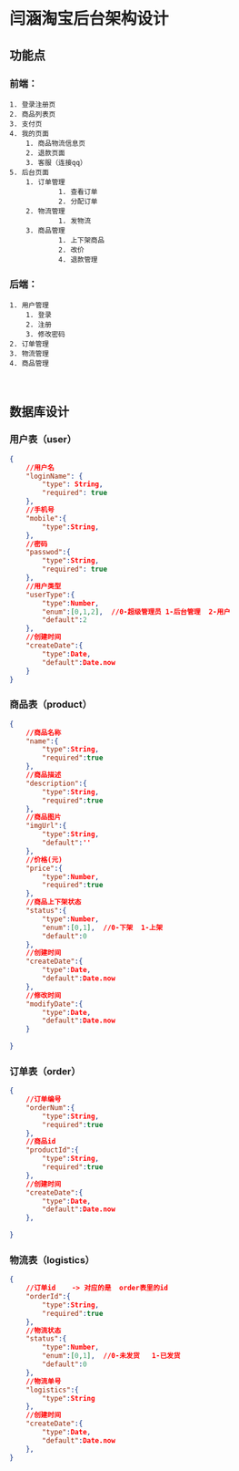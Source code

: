# 闫涵淘宝后台架构设计

## 功能点

### 前端：

	1. 登录注册页
 	2. 商品列表页
   	3. 支付页
   	4. 我的页面
       	1. 商品物流信息页
       	2. 退款页面
       	3. 客服（连接qq）
   	5. 后台页面
       	1. 订单管理
            	1. 查看订单
            	2. 分配订单
       	2. 物流管理
            	1. 发物流
       	3. 商品管理
            	1. 上下架商品
            	2. 改价
            	4. 退款管理

### 后端：

 	1. 用户管理
      	1. 登录
      	2. 注册
      	3. 修改密码
 	2. 订单管理
 	3. 物流管理
 	4. 商品管理

​	

## 数据库设计

### 用户表（user）

```json
{
    //用户名
    "loginName": {
        "type": String,
        "required": true
    },
    //手机号
    "mobile":{
        "type":String,
    },
    //密码
	"passwod":{          
    	"type":String,
        "required": true
    },
    //用户类型
    "userType":{
        "type":Number,
        "enum":[0,1,2],  //0-超级管理员 1-后台管理  2-用户
        "default":2
    },
    //创建时间
    "createDate":{
        "type":Date,
        "default":Date.now
    }
}
```

### 商品表（product）

```json
{
    //商品名称
    "name":{
        "type":String,
        "required":true
    },
    //商品描述
    "description":{
        "type":String,
        "required":true
    },
    //商品图片
    "imgUrl":{
        "type":String,
        "default":''
    },
    //价格(元)
    "price":{
        "type":Number,
        "required":true
    },
    //商品上下架状态
    "status":{
        "type":Number,
        "enum":[0,1],  //0-下架  1-上架
        "default":0
    },
    //创建时间
    "createDate":{
        "type":Date,
        "default":Date.now
    },
    //修改时间
    "modifyDate":{
        "type":Date,
        "default":Date.now
    }
    
}
```

### 订单表（order）

```json
{
    //订单编号
    "orderNum":{
        "type":String,
        "required":true
    },
    //商品id
    "productId":{
        "type":String,
        "required":true
    },
    //创建时间
    "createDate":{
        "type":Date,
        "default":Date.now
    },
    
}
```

### 物流表（logistics）

```json
{
    //订单id    -> 对应的是  order表里的id
    "orderId":{
        "type":String,
        "required":true
    },
    //物流状态
    "status":{
        "type":Number,
        "enum":[0,1],  //0-未发货   1-已发货
        "default":0
    },
	//物流单号
	"logistics":{
        "type":String
    },
    //创建时间
    "createDate":{
        "type":Date,
        "default":Date.now
    },
}
```



